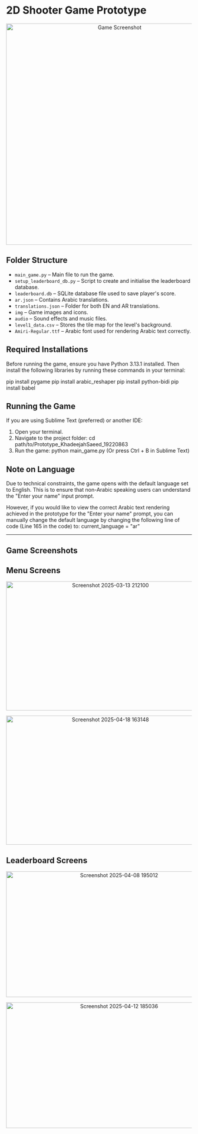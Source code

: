 # 2D Shooter Game Prototype
<p align="center">
  <img src="https://github.com/user-attachments/assets/2b371721-181d-4498-b5b6-3b7e8f43530a" alt="Game Screenshot" width="600"/>
</p>

## Folder Structure

- `main_game.py` – Main file to run the game.
- `setup_leaderboard_db.py` – Script to create and initialise the leaderboard database.
- `leaderboard.db` – SQLite database file used to save player's score.
- `ar.json` – Contains Arabic translations.
- `translations.json` – Folder for both EN and AR translations.
- `img` – Game images and icons.
- `audio` – Sound effects and music files.
- `level1_data.csv` – Stores the tile map for the level's background.
- `Amiri-Regular.ttf` – Arabic font used for rendering Arabic text correctly.


## Required Installations

Before running the game, ensure you have Python 3.13.1 installed. Then install the following libraries by running these commands in your terminal:

pip install pygame
pip install arabic_reshaper
pip install python-bidi
pip install babel


## Running the Game

If you are using Sublime Text (preferred) or another IDE:

1. Open your terminal.
2. Navigate to the project folder: cd path/to/Prototype_KhadeejahSaeed_19220863
3. Run the game: python main_game.py (Or press Ctrl + B in Sublime Text)


## Note on Language

Due to technical constraints, the game opens with the default language set to English. This is to ensure that non-Arabic speaking users can understand the "Enter your name" input prompt.

However, if you would like to view the correct Arabic text rendering achieved in the prototype for the "Enter your name" prompt, you can manually change the default language by changing the following line of code (Line 165 in the code) to: current_language = "ar"

---

## Game Screenshots

## Menu Screens
<p align="center">
  <img width="550" height="350" alt="Screenshot 2025-03-13 212100" src="https://github.com/user-attachments/assets/14e9660a-3047-44b8-ac3e-619df30d2630" />
</p>
<p align="center">
  <img width="550" height="350" alt="Screenshot 2025-04-18 163148" src="https://github.com/user-attachments/assets/702f3c1d-50c5-41c8-81dc-7623526038c2" />
</p>

## Leaderboard Screens
<p align="center">
  <img width="597" height="341" alt="Screenshot 2025-04-08 195012" src="https://github.com/user-attachments/assets/f21bf5de-90de-4899-9a93-2ab795debad2" />
  </p>
<p align="center">
  <img width="597" height="341" alt="Screenshot 2025-04-12 185036" src="https://github.com/user-attachments/assets/3d798546-e8d5-49b6-9687-27cb22af81d2" />
</p>


